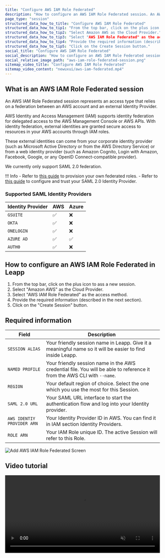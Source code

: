```yaml
---
title: "Configure AWS IAM Role Federated"
description: "How to configure an AWS IAM Role Federated session. An AWS IAM Role Federated session represents an access type that relies on a federation between an AWS account and an external Identity Provider."
page_type: "session"
structured_data_how_to_title: "Configure AWS IAM Role Federated"
structured_data_how_to_tip1: "From the top bar, click on the plus icon to ass a new session."
structured_data_how_to_tip2: "Select Amazon AWS as the Cloud Provider."
structured_data_how_to_tip3: "Select "AWS IAM Role Federated" as the access method."
structured_data_how_to_tip4: "Provide the required information (described in the next section)."
structured_data_how_to_tip5: "Click on the Create Session button."
social_title: "Configure AWS IAM Role Federated"
social_description: "How to configure an AWS IAM Role Federated session. An AWS IAM Role Federated session represents an access type that relies on a federation between an AWS account and an external Identity Provider."
social_relative_image_path: "aws-iam-role-federated-session.png"
sitemap_video_title: "Configure AWS IAM Role Federated"
sitemap_video_content: "newuxui/aws-iam-federated.mp4"
---
```


## What is an AWS IAM Role Federated session

An AWS IAM Role Federated session represents an access type that relies on a federation between an AWS account and an external Identity Provider.  

AWS Identity and Access Management (IAM) supports identity federation for delegated access to the AWS Management Console or AWS APIs. 
With identity federation, external identities are granted secure access to resources in your AWS accounts through IAM roles.

These external identities can come from your corporate identity provider (such as Microsoft Active Directory or from the AWS Directory Service) 
or from a web identity provider (such as Amazon Cognito, Login with Amazon, Facebook, Google, or any OpenID Connect-compatible provider).

We currently only support SAML 2.0 federation.

!!! Info
    - Refer to [this guide](https://docs.aws.amazon.com/IAM/latest/UserGuide/id_roles_create_for-idp_saml.html) to provision your own federated roles.
    - Refer to [this guide](https://docs.aws.amazon.com/IAM/latest/UserGuide/id_roles_providers_create_saml.html) to configure and trust your SAML 2.0 Identity Provider.

### Supported SAML Identity Providers

| Identity Provider          | AWS                                  | Azure                               |
| -------------------------- | ------------------------------------ | ------------------------------------|
| `GSUITE`                   | :white_check_mark:                   | :x:                                 |
| `OKTA`                     | :white_check_mark:                   | :x:                                 |
| `ONELOGIN`                 | :white_check_mark:                   | :x:                                 |
| `AZURE AD`                 | :white_check_mark:                   | :white_check_mark:                  |
| `AUTH0`                    | :white_check_mark:                   | :x:                                 |

## How to configure an AWS IAM Role Federated in Leapp

1. From the top bar, click on the plus icon to ass a new session.
2. Select "Amazon AWS" as the Cloud Provider.
3. Select "AWS IAM Role Federated" as the access method.
4. Provide the required information (described in the next section).
5. Click on the "Create Session" button.

## Required information

| Field                      | Description                                                                                                              |
|----------------------------|--------------------------------------------------------------------------------------------------------------------------|
| `SESSION ALIAS`            | Your friendly session name in Leapp. Give it a meaningful name so it will be easier to find inside Leapp.       |
| `NAMED PROFILE`            | Your friendly session name in the AWS credential file. You will be able to reference it from the AWS CLI with `--name`. |
| `REGION`                   | Your default region of choice. Select the one which you use the most for this Session.                                   |
| `SAML 2.0 URL`             | Your SAML URL interface to start the authentication flow and log into your Identity provider.                               |
| `AWS IDENTIY PROVIDER ARN` | Your Identity Provider ID in AWS. You can find it in IAM section Identity Providers.                                     |
| `ROLE ARN`                 | Your IAM Role unique ID. The active Session will refer to this Role.                                     |

![](../../images/screens/newuxui/aws-iam-role-federated.png?style=center-img "Add AWS IAM Role Federated Screen")

## Video tutorial

<video width="100%" muted autoplay loop> <source src="../../videos/newuxui/aws-iam-federated.mp4" type="video/mp4"> </video>

